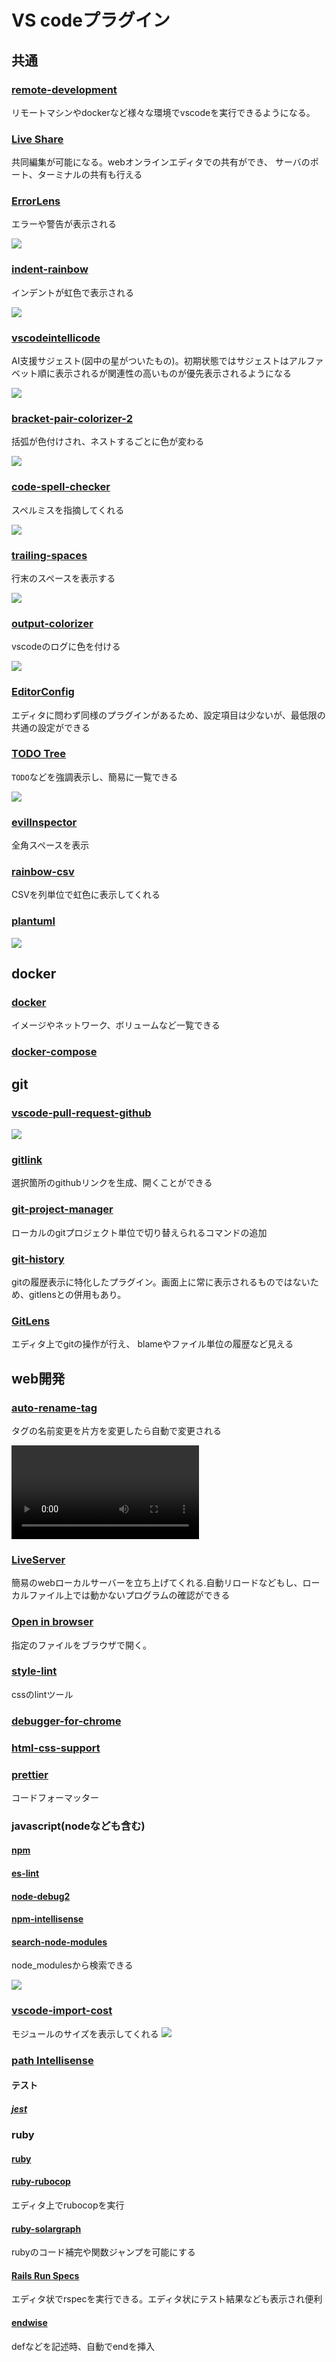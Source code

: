# VS codeプラグイン
## 共通

### [remote-development](https://marketplace.visualstudio.com/items?itemName=ms-vscode-remote.vscode-remote-extensionpack)
リモートマシンやdockerなど様々な環境でvscodeを実行できるようになる。

### [Live Share](https://marketplace.visualstudio.com/items?itemName=MS-vsliveshare.vsliveshare)
共同編集が可能になる。webオンラインエディタでの共有ができ、
サーバのポート、ターミナルの共有も行える

### [ErrorLens](https://marketplace.visualstudio.com/items?itemName=usernamehw.errorlens)
エラーや警告が表示される

![](./images/error-lens.png)

### [indent-rainbow](https://marketplace.visualstudio.com/items?itemName=oderwat.indent-rainbow)
インデントが虹色で表示される

![](./images/indent-rainbow.png)

### [vscodeintellicode](https://marketplace.visualstudio.com/items?itemName=VisualStudioExptTeam.vscodeintellicode)
AI支援サジェスト(図中の星がついたもの)。初期状態ではサジェストはアルファベット順に表示されるが関連性の高いものが優先表示されるようになる

![](./images/vscodeintellicode.png)

### [bracket-pair-colorizer-2](https://marketplace.visualstudio.com/items?itemName=CoenraadS.bracket-pair-colorizer-2)
括弧が色付けされ、ネストするごとに色が変わる

![](./images/bracket-pair-colorizer-2.png)

### [code-spell-checker](https://marketplace.visualstudio.com/items?itemName=streetsidesoftware.code-spell-checker)
スペルミスを指摘してくれる

![](./images/code-spell-checker.png)


### [trailing-spaces](https://marketplace.visualstudio.com/items?itemName=shardulm94.trailing-spaces)
行末のスペースを表示する

![](./images/trailing-spaces.png)

### [output-colorizer](https://marketplace.visualstudio.com/items?itemName=IBM.output-colorizer)
vscodeのログに色を付ける

![](./images/output-colorizer.png)

### [EditorConfig](https://marketplace.visualstudio.com/items?itemName=EditorConfig.EditorConfig)
エディタに問わず同様のプラグインがあるため、設定項目は少ないが、最低限の共通の設定ができる

### [TODO Tree](https://marketplace.visualstudio.com/items?itemName=Gruntfuggly.todo-tree)
`TODO`などを強調表示し、簡易に一覧できる

![](./images/todo-tree.png)

### [evilInspector](https://marketplace.visualstudio.com/items?itemName=saikou9901.evilinspector)
全角スペースを表示

### [rainbow-csv](https://marketplace.visualstudio.com/items?itemName=mechatroner.rainbow-csv)
CSVを列単位で虹色に表示してくれる

### [plantuml](https://marketplace.visualstudio.com/items?itemName=jebbs.plantuml)

![](./images/plantuml.png)

## docker

### [docker](https://marketplace.visualstudio.com/items?itemName=ms-azuretools.vscode-docker)
イメージやネットワーク、ボリュームなど一覧できる

### [docker-compose](https://marketplace.visualstudio.com/items?itemName=p1c2u.docker-compose)

## git

### [vscode-pull-request-github](https://marketplace.visualstudio.com/items?itemName=GitHub.vscode-pull-request-github)
![](./images/github-pullrequest-and-issues.png)

### [gitlink](https://marketplace.visualstudio.com/items?itemName=qezhu.gitlink)
選択箇所のgithubリンクを生成、開くことができる

### [git-project-manager](https://marketplace.visualstudio.com/items?itemName=felipecaputo.git-project-manager)
ローカルのgitプロジェクト単位で切り替えられるコマンドの追加

### [git-history](https://marketplace.visualstudio.com/items?itemName=donjayamanne.githistory)
gitの履歴表示に特化したプラグイン。画面上に常に表示されるものではないため、gitlensとの併用もあり。

### [GitLens](https://marketplace.visualstudio.com/items?itemName=eamodio.gitlens)
エディタ上でgitの操作が行え、
blameやファイル単位の履歴など見える

## web開発

### [auto-rename-tag](https://marketplace.visualstudio.com/items?itemName=formulahendry.auto-rename-tag)
タグの名前変更を片方を変更したら自動で変更される

<video controls>
  <source src="./images/auto-rename-tag.mov" type="video/mp4">
</video>

### [LiveServer](https://marketplace.visualstudio.com/items?itemName=ritwickdey.LiveServer)
簡易のwebローカルサーバーを立ち上げてくれる.自動リロードなどもし、ローカルファイル上では動かないプログラムの確認ができる

### [Open in browser](https://marketplace.visualstudio.com/items?itemName=techer.open-in-browser)
指定のファイルをブラウザで開く。

### [style-lint](https://marketplace.visualstudio.com/items?itemName=stylelint.vscode-stylelint)
cssのlintツール

### [debugger-for-chrome](https://marketplace.visualstudio.com/items?itemName=msjsdiag.debugger-for-chrome)

### [html-css-support](https://marketplace.visualstudio.com/items?itemName=ecmel.vscode-html-css)

### [prettier](https://marketplace.visualstudio.com/items?itemName=esbenp.prettier-vscode)
コードフォーマッター

### javascript(nodeなども含む)
#### [npm](https://marketplace.visualstudio.com/items?itemName=eg2.vscode-npm-script)

#### [es-lint](https://marketplace.visualstudio.com/items?itemName=dbaeumer.vscode-eslint)

#### [node-debug2](https://marketplace.visualstudio.com/items?itemName=ms-vscode.node-debug2)

#### [npm-intellisense](https://marketplace.visualstudio.com/items?itemName=christian-kohler.npm-intellisense)

#### [search-node-modules](https://marketplace.visualstudio.com/items?itemName=jasonnutter.search-node-modules)
node_modulesから検索できる

![](./images/search-node-modules.png)

### [vscode-import-cost](https://marketplace.visualstudio.com/items?itemName=wix.vscode-import-cost)
モジュールのサイズを表示してくれる
![](./images/import-cost.png)

### [path Intellisense](https://marketplace.visualstudio.com/items?itemName=christian-kohler.path-intellisense)

#### テスト
##### [jest](https://marketplace.visualstudio.com/items?itemName=Orta.vscode-jest)

### ruby
#### [ruby](https://marketplace.visualstudio.com/items?itemName=rebornix.Ruby)

#### [ruby-rubocop](https://marketplace.visualstudio.com/items?itemName=misogi.ruby-rubocop)
エディタ上でrubocopを実行

#### [ruby-solargraph](https://marketplace.visualstudio.com/items?itemName=castwide.solargraph)
rubyのコード補完や関数ジャンプを可能にする

#### [Rails Run Specs](https://marketplace.visualstudio.com/items?itemName=noku.rails-run-spec-vscode)
エディタ状でrspecを実行できる。エディタ状にテスト結果なども表示され便利

#### [endwise](https://marketplace.visualstudio.com/items?itemName=kaiwood.endwise)
defなどを記述時、自動でendを挿入
